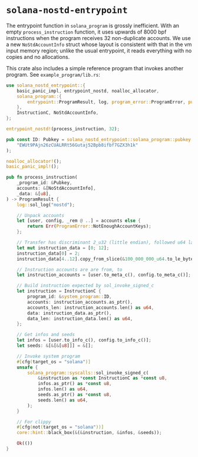 # `solana-nostd-entrypoint`

The entrypoint function in `solana_program` is grossly inefficient. With an empty `process_instruction` function, it uses upwards of 8000 bpf instructions when the program receives 32 non-duplicate accounts. We use a new `NoStdAccountInfo` struct whose layout is consistent with that in the vm input memory region; unlike the usual entrypoint, it reads everything with no copies and no allocations.

This crate also includes a simple reference program that invokes another program. See `example_program/lib.rs`:

```rust
use solana_nostd_entrypoint::{
    basic_panic_impl, entrypoint_nostd, noalloc_allocator,
    solana_program::{
        entrypoint::ProgramResult, log, program_error::ProgramError, pubkey::Pubkey, system_program,
    },
    InstructionC, NoStdAccountInfo,
};

entrypoint_nostd!(process_instruction, 32);

pub const ID: Pubkey = solana_nostd_entrypoint::solana_program::pubkey!(
    "EWUt9PAjn26zCUALRRt56Gutaj52Bpb8ifbf7GZX3h1k"
);

noalloc_allocator!();
basic_panic_impl!();

pub fn process_instruction(
    _program_id: &Pubkey,
    accounts: &[NoStdAccountInfo],
    _data: &[u8],
) -> ProgramResult {
    log::sol_log("nostd");

    // Unpack accounts
    let [user, config, _rem @ ..] = accounts else {
        return Err(ProgramError::NotEnoughAccountKeys);
    };

    // Transfer has discriminant 2_u32 (little endian), followed u64 lamport amount
    let mut instruction_data = [0; 12];
    instruction_data[0] = 2;
    instruction_data[4..12].copy_from_slice(&100_000_000_u64.to_le_bytes());

    // Instruction accounts are are from, to
    let instruction_accounts = [user.to_meta_c(), config.to_meta_c()];

    // Build instruction expected by sol_invoke_signed_c
    let instruction = InstructionC {
        program_id: &system_program::ID,
        accounts: instruction_accounts.as_ptr(),
        accounts_len: instruction_accounts.len() as u64,
        data: instruction_data.as_ptr(),
        data_len: instruction_data.len() as u64,
    };

    // Get infos and seeds
    let infos = [user.to_info_c(), config.to_info_c()];
    let seeds: &[&[&[u8]]] = &[];

    // Invoke system program
    #[cfg(target_os = "solana")]
    unsafe {
        solana_program::syscalls::sol_invoke_signed_c(
            &instruction as *const InstructionC as *const u8,
            infos.as_ptr() as *const u8,
            infos.len() as u64,
            seeds.as_ptr() as *const u8,
            seeds.len() as u64,
        );
    }

    // For clippy
    #[cfg(not(target_os = "solana"))]
    core::hint::black_box(&(&instruction, &infos, &seeds));

    Ok(())
}
```
